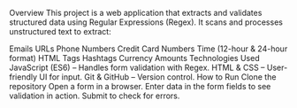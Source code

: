 Overview
This project is a web application that extracts and validates structured data using Regular Expressions (Regex). It scans and processes unstructured text to extract:

Emails
URLs
Phone Numbers
Credit Card Numbers
Time (12-hour & 24-hour format)
HTML Tags
Hashtags
Currency Amounts
Technologies Used
JavaScript (ES6) – Handles form validation with Regex.
HTML & CSS – User-friendly UI for input.
Git & GitHub – Version control.
How to Run
Clone the repository
Open a form in a browser.
Enter data in the form fields to see validation in action.
Submit to check for errors.
